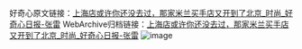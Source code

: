 好奇心原文链接：[上海店或许你还没去过，那家米兰买手店又开到了北京_时尚_好奇心日报-张雷](https://www.qdaily.com/articles/3938.html)
WebArchive归档链接：[上海店或许你还没去过，那家米兰买手店又开到了北京_时尚_好奇心日报-张雷](http://web.archive.org/web/20190623153303/https://www.qdaily.com/articles/3938.html)
![image](http://ww3.sinaimg.cn/large/007d5XDpgy1g3vdmor1f5j30u04e8hdt)